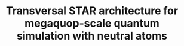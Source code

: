 ---
title: "Transversal STAR architecture for megaquop-scale quantum simulation with neutral atoms"
description: "Quantum computing experiments have made remarkable progress in demonstrating key components of quantum error correction, a prerequisite for scalable quantum computation. While we anticipate the arrival of early fault-tolerant quantum hardware capable of a million reliable quantum operations, the cost of preparing low-noise `magic resource states' presents a formidable challenge. The recently proposed partially-fault-tolerant architecture based on a space-time efficient analog rotation (STAR) approach attempts to address this challenge by using post-selection to prepare low-noise, small-angle magic states. Its proposed physical implementation, however, assumes fixed qubit connectivity, resulting in implementation costs closer to leading fully-fault-tolerant approaches. Here, we propose the transversal STAR architecture and co-design it with neutral-atom quantum hardware, deriving significant savings in logical layout, time, and space overhead. Through circuit-level simulations, we derive the logical noise model for surface-code-based transversal STAR gadgets and verify their composability. At its limit, the transversal STAR architecture can efficiently simulate local Hamiltonians with a total simulation volume exceeding 600. Achieving this limit would require approximately 10,000 physical qubits at a physical error rate of 10−3. This is equivalent to a fully-fault-tolerant computation requiring over 106-107 T gates. Finally, we extend the transversal STAR architecture to high-rate quantum codes, demonstrating how a limited set of highly parallel transversal Clifford gates and generalized small-angle magic injection can be utilized for effective quantum simulation. We anticipate that the co-designed transversal STAR architecture could substantially reduce the physical resources necessary for early-fault-tolerant quantum simulation at the megaquop scale."
selectionPriority: 1
publishDate: "2025-05-21"
authors: "Refaat Ismail, I-Chi Chen, Chen Zhao, Ronen Weiss, Fangli Liu, Hengyun Zhou, Sheng-Tao Wang, Andrew Sornborger, Milan Kornjača"
correspondingAuthors:
  - Chen Zhao
  - Sheng-Tao Wang
  - Andrew Sornborger
  - Milan Kornjača
paperURL: "PDF: https://arxiv.org/abs/2509.18294"
codeURL: ""
webURL: ""
img: "/figs/2025-transversal_star.png"
imgAlt: "Transversal STAR Architecture"
pub: ""
dataURL: ""
---